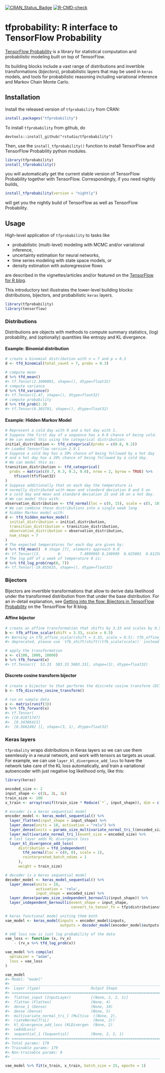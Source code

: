 
<!-- README.md is generated from README.Rmd. Please edit that file -->
<!-- badges: start -->

[![CRAN_Status_Badge](https://www.r-pkg.org/badges/version/tfprobability)](https://cran.r-project.org/package=tfprobability)
[![R-CMD-check](https://github.com/rstudio/tfprobability/actions/workflows/R-CMD-check.yaml/badge.svg)](https://github.com/rstudio/tfprobability/actions/workflows/R-CMD-check.yaml)
<!-- badges: end -->

# tfprobability: R interface to TensorFlow Probability

[TensorFlow Probability](https://www.tensorflow.org/probability/) is a
library for statistical computation and probabilistic modeling built on
top of TensorFlow.

Its building blocks include a vast range of distributions and invertible
transformations (*bijectors*), probabilistic layers that may be used in
`keras` models, and tools for probabilistic reasoning including
variational inference and Markov Chain Monte Carlo.

## Installation

Install the released version of `tfprobability` from CRAN:

``` r
install.packages("tfprobability")
```

To install `tfprobability` from github, do

    devtools::install_github("rstudio/tfprobability")

Then, use the `install_tfprobability()` function to install TensorFlow
and TensorFlow Probability python modules.

``` r
library(tfprobability)
install_tfprobability()
```

you will automatically get the current stable version of TensorFlow
Probability together with TensorFlow. Correspondingly, if you need
nightly builds,

``` r
install_tfprobability(version = "nightly")
```

will get you the nightly build of TensorFlow as well as TensorFlow
Probability.

## Usage

High-level application of `tfprobability` to tasks like

-   probabilistic (multi-level) modeling with MCMC and/or variational
    inference,
-   uncertainty estimation for neural networks,
-   time series modeling with state space models, or
-   density estimation with autoregressive flows

are described in the vignettes/articles and/or featured on the
[TensorFlow for R blog](https://blogs.rstudio.com/ai/).

This introductory text illustrates the lower-level building blocks:
distributions, bijectors, and probabilistic `keras` layers.

``` r
library(tfprobability)
library(tensorflow)
```

### Distributions

Distributions are objects with methods to compute summary statistics,
(log) probability, and (optionally) quantities like entropy and KL
divergence.

#### Example: Binomial distribution

``` r
# create a binomial distribution with n = 7 and p = 0.3
d <- tfd_binomial(total_count = 7, probs = 0.3)

# compute mean
d %>% tfd_mean()
#> tf.Tensor(2.1000001, shape=(), dtype=float32)
# compute variance
d %>% tfd_variance()
#> tf.Tensor(1.47, shape=(), dtype=float32)
# compute probability
d %>% tfd_prob(2.3)
#> tf.Tensor(0.303791, shape=(), dtype=float32)
```

#### Example: Hidden Markov Model

``` r
# Represent a cold day with 0 and a hot day with 1.
# Suppose the first day of a sequence has a 0.8 chance of being cold.
# We can model this using the categorical distribution:
initial_distribution <- tfd_categorical(probs = c(0.8, 0.2))
#> Loaded Tensorflow version 2.9.1
# Suppose a cold day has a 30% chance of being followed by a hot day
# and a hot day has a 20% chance of being followed by a cold day.
# We can model this as:
transition_distribution <- tfd_categorical(
  probs = matrix(c(0.7, 0.3, 0.2, 0.8), nrow = 2, byrow = TRUE) %>%
    tf$cast(tf$float32)
)
# Suppose additionally that on each day the temperature is
# normally distributed with mean and standard deviation 0 and 5 on
# a cold day and mean and standard deviation 15 and 10 on a hot day.
# We can model this with:
observation_distribution <- tfd_normal(loc = c(0, 15), scale = c(5, 10))
# We can combine these distributions into a single week long
# hidden Markov model with:
d <- tfd_hidden_markov_model(
  initial_distribution = initial_distribution,
  transition_distribution = transition_distribution,
  observation_distribution = observation_distribution,
  num_steps = 7
)
# The expected temperatures for each day are given by:
d %>% tfd_mean()  # shape [7], elements approach 9.0
#> tf.Tensor([3.        6.        7.4999995 8.249999  8.625001  8.812501  8.90625  ], shape=(7), dtype=float32)
# The log pdf of a week of temperature 0 is:
d %>% tfd_log_prob(rep(0, 7))
#> tf.Tensor(-19.855635, shape=(), dtype=float32)
```

### Bijectors

Bijectors are invertible transformations that allow to derive data
likelihood under the transformed distribution from that under the base
distribution. For an in-detail explanation, see [Getting into the flow:
Bijectors in TensorFlow
Probability](https://blogs.rstudio.com/ai/posts/2019-04-05-bijectors-flows/)
on the TensorFlow for R blog.

#### Affine bijector

``` r
# create an affine transformation that shifts by 3.33 and scales by 0.5
b <- tfb_affine_scalar(shift = 3.33, scale = 0.5)
#> Warning in tfb_affine_scalar(shift = 3.33, scale = 0.5): tfb_affine_scalar() is
#> deprecated, please use `tfb_shift(shift)(tfb_scale(scale))` instead

# apply the transformation
x <- c(100, 1000, 10000)
b %>% tfb_forward(x)
#> tf.Tensor([  53.33  503.33 5003.33], shape=(3), dtype=float32)
```

#### Discrete cosine transform bijector

``` r
# create a bijector to that performs the discrete cosine transform (DCT)
b <- tfb_discrete_cosine_transform()

# run on sample data
x <- matrix(runif(3))
b %>% tfb_forward(x)
#> tf.Tensor(
#> [[0.01871747]
#>  [0.34306413]
#>  [0.5662492 ]], shape=(3, 1), dtype=float32)
```

### Keras layers

`tfprobality` wraps distributions in Keras layers so we can use them
seemlessly in a neural network, and work with tensors as targets as
usual. For example, we can use `layer_kl_divergence_add_loss` to have
the network take care of the KL loss automatically, and train a
variational autoencoder with just negative log likelihood only, like
this:

``` r
library(keras)

encoded_size <- 2
input_shape <- c(2L, 2L, 1L)
train_size <- 100
x_train <- array(runif(train_size * Reduce(`*`, input_shape)), dim = c(train_size, input_shape))

# encoder is a keras sequential model
encoder_model <- keras_model_sequential() %>%
  layer_flatten(input_shape = input_shape) %>%
  layer_dense(units = 10, activation = "relu") %>%
  layer_dense(units = params_size_multivariate_normal_tri_l(encoded_size)) %>%
  layer_multivariate_normal_tri_l(event_size = encoded_size) %>%
  # last layer adds KL divergence loss
  layer_kl_divergence_add_loss(
      distribution = tfd_independent(
        tfd_normal(loc = c(0, 0), scale = 1),
        reinterpreted_batch_ndims = 1
      ),
      weight = train_size)

# decoder is a keras sequential model
decoder_model <- keras_model_sequential() %>%
  layer_dense(units = 10,
              activation = 'relu',
              input_shape = encoded_size) %>%
  layer_dense(params_size_independent_bernoulli(input_shape)) %>%
  layer_independent_bernoulli(event_shape = input_shape,
                              convert_to_tensor_fn = tfp$distributions$Bernoulli$logits)

# keras functional model uniting them both
vae_model <- keras_model(inputs = encoder_model$inputs,
                         outputs = decoder_model(encoder_model$outputs[1]))

# VAE loss now is just log probability of the data
vae_loss <- function (x, rv_x)
    - (rv_x %>% tfd_log_prob(x))

vae_model %>% compile(
  optimizer = "adam",
  loss = vae_loss
)

vae_model
#> Model: "model"
#> ________________________________________________________________________________
#>  Layer (type)                       Output Shape                    Param #     
#> ================================================================================
#>  flatten_input (InputLayer)         [(None, 2, 2, 1)]               0           
#>  flatten (Flatten)                  (None, 4)                       0           
#>  dense_1 (Dense)                    (None, 10)                      50          
#>  dense (Dense)                      (None, 5)                       55          
#>  multivariate_normal_tri_l (Multiva  ((None, 2),                    0           
#>  riateNormalTriL)                    (None, 2))                                 
#>  kl_divergence_add_loss (KLDivergen  (None, 2)                      0           
#>  ceAddLoss)                                                                     
#>  sequential_1 (Sequential)          (None, 2, 2, 1)                 74          
#> ================================================================================
#> Total params: 179
#> Trainable params: 179
#> Non-trainable params: 0
#> ________________________________________________________________________________

vae_model %>% fit(x_train, x_train, batch_size = 25, epochs = 1)
```

